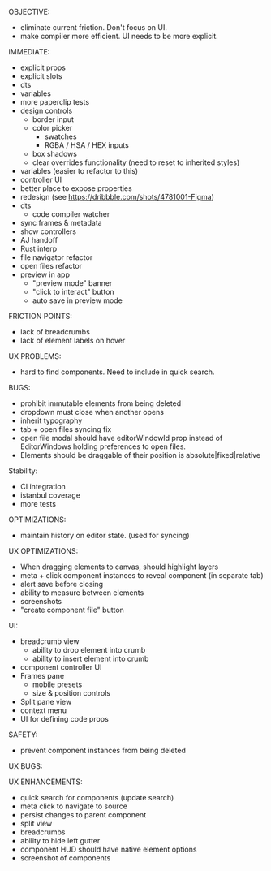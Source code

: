 OBJECTIVE:

- eliminate current friction. Don't focus on UI.
- make compiler more efficient. UI needs to be more explicit.

IMMEDIATE:

- explicit props
- explicit slots
- dts
- variables
- more paperclip tests
- design controls
  - border input
  - color picker
    - swatches
    - RGBA / HSA / HEX inputs
  - box shadows
  - clear overrides functionality (need to reset to inherited styles)
- variables (easier to refactor to this)
- controller UI
- better place to expose properties
- redesign (see https://dribbble.com/shots/4781001-Figma)
- dts
  - code compiler watcher
- sync frames & metadata
- show controllers
- AJ handoff
- Rust interp
- file navigator refactor
- open files refactor
- preview in app
  - "preview mode" banner
  - "click to interact" button
  - auto save in preview mode

FRICTION POINTS:

- lack of breadcrumbs
- lack of element labels on hover

UX PROBLEMS:

- hard to find components. Need to include in quick search.

BUGS:

- prohibit immutable elements from being deleted
- dropdown must close when another opens
- inherit typography
- tab + open files syncing fix
- open file modal should have editorWindowId prop instead of EditorWindows holding preferences to open files.
- Elements should be draggable of their position is absolute|fixed|relative

Stability:

- CI integration
- istanbul coverage
- more tests

OPTIMIZATIONS:

- maintain history on editor state. (used for syncing)

UX OPTIMIZATIONS:

- When dragging elements to canvas, should highlight layers
- meta + click component instances to reveal component (in separate tab)
- alert save before closing
- ability to measure between elements
- screenshots
- "create component file" button

UI:

- breadcrumb view
  - ability to drop element into crumb
  - ability to insert element into crumb
- component controller UI
- Frames pane
  - mobile presets
  - size & position controls
- Split pane view
- context menu
- UI for defining code props

SAFETY:

- prevent component instances from being deleted

UX BUGS:

UX ENHANCEMENTS:

- quick search for components (update search)
- meta click to navigate to source
- persist changes to parent component
- split view
- breadcrumbs
- ability to hide left gutter
- component HUD should have native element options
- screenshot of components
